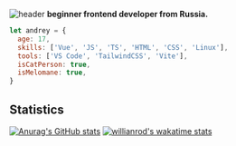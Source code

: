 ![header](https://user-images.githubusercontent.com/43712020/133140860-7dd181bc-f3f5-444d-855f-4092a88d6624.png)
**beginner frontend developer from Russia.**
```javascript
let andrey = {
  age: 17,
  skills: ['Vue', 'JS', 'TS', 'HTML', 'CSS', 'Linux'],
  tools: ['VS Code', 'TailwindCSS', 'Vite'],
  isCatPerson: true,
  isMelomane: true,
}
```

## Statistics
[![Anurag's GitHub stats](https://github-readme-stats.vercel.app/api?username=thendrxie&show_icons=true&theme=vue&count_private=true&include_all_commits=true&border_radius=15&cache_seconds=1800&hide=issues)](https://github.com/anuraghazra/github-readme-stats)
[![willianrod's wakatime stats](https://github-readme-stats.vercel.app/api/wakatime?username=thendrxie&theme=vue&border_radius=15&cache_seconds=1800&langs_count=4)](https://github.com/anuraghazra/github-readme-stats)

